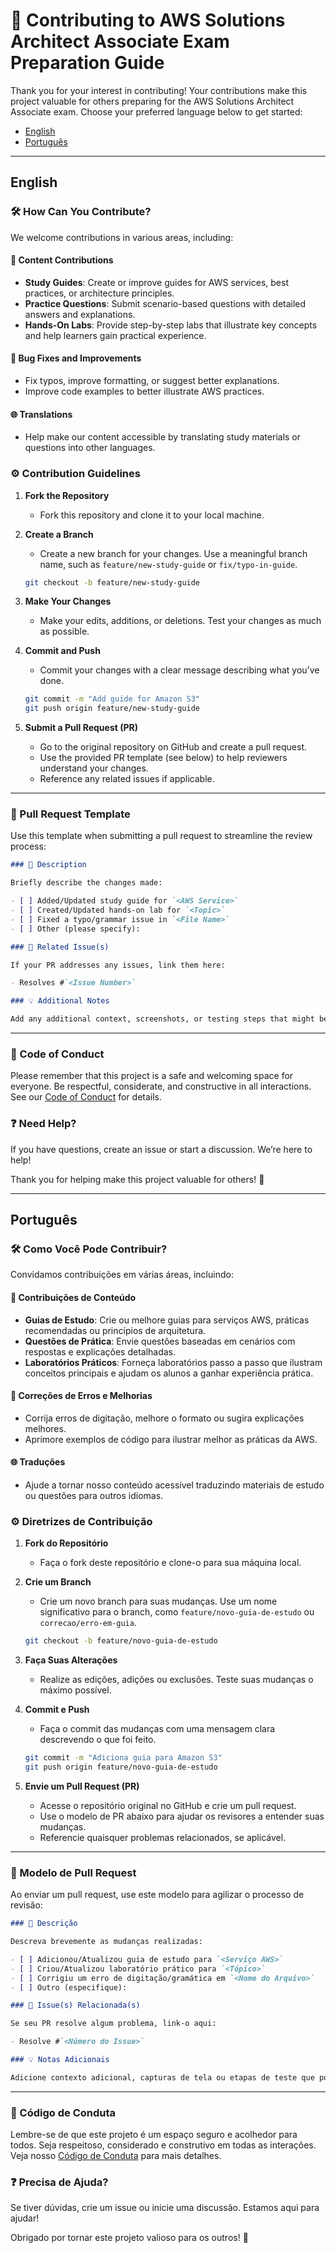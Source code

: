 # 🤝 Contributing to AWS Solutions Architect Associate Exam Preparation Guide

Thank you for your interest in contributing! Your contributions make this project valuable for others preparing for the AWS Solutions Architect Associate exam. Choose your preferred language below to get started:

- [English](#english)
- [Português](#português)

---

## English

### 🛠️ How Can You Contribute?

We welcome contributions in various areas, including:

#### 📘 Content Contributions
- **Study Guides**: Create or improve guides for AWS services, best practices, or architecture principles.
- **Practice Questions**: Submit scenario-based questions with detailed answers and explanations.
- **Hands-On Labs**: Provide step-by-step labs that illustrate key concepts and help learners gain practical experience.

#### 🐛 Bug Fixes and Improvements
- Fix typos, improve formatting, or suggest better explanations.
- Improve code examples to better illustrate AWS practices.

#### 🌐 Translations
- Help make our content accessible by translating study materials or questions into other languages.

### ⚙️ Contribution Guidelines

1. **Fork the Repository**
   - Fork this repository and clone it to your local machine.

2. **Create a Branch**
   - Create a new branch for your changes. Use a meaningful branch name, such as `feature/new-study-guide` or `fix/typo-in-guide`.
     
   ```bash
   git checkout -b feature/new-study-guide
   ```

3. **Make Your Changes**
   - Make your edits, additions, or deletions. Test your changes as much as possible.

4. **Commit and Push**
   - Commit your changes with a clear message describing what you’ve done.
     
   ```bash
   git commit -m "Add guide for Amazon S3"
   git push origin feature/new-study-guide
   ```

5. **Submit a Pull Request (PR)**
   - Go to the original repository on GitHub and create a pull request.
   - Use the provided PR template (see below) to help reviewers understand your changes.
   - Reference any related issues if applicable.

---

### 📝 Pull Request Template

Use this template when submitting a pull request to streamline the review process:

```markdown
### 📄 Description

Briefly describe the changes made:

- [ ] Added/Updated study guide for `<AWS Service>`
- [ ] Created/Updated hands-on lab for `<Topic>`
- [ ] Fixed a typo/grammar issue in `<File Name>`
- [ ] Other (please specify):

### 🔗 Related Issue(s)

If your PR addresses any issues, link them here:

- Resolves #`<Issue Number>`

### 💡 Additional Notes

Add any additional context, screenshots, or testing steps that might be useful for reviewers:
```

---

### 💬 Code of Conduct

Please remember that this project is a safe and welcoming space for everyone. Be respectful, considerate, and constructive in all interactions. See our [Code of Conduct](CODE_OF_CONDUCT.md) for details.

### ❓ Need Help?

If you have questions, create an issue or start a discussion. We’re here to help!

Thank you for helping make this project valuable for others! 🌟

---

## Português

### 🛠️ Como Você Pode Contribuir?

Convidamos contribuições em várias áreas, incluindo:

#### 📘 Contribuições de Conteúdo
- **Guias de Estudo**: Crie ou melhore guias para serviços AWS, práticas recomendadas ou princípios de arquitetura.
- **Questões de Prática**: Envie questões baseadas em cenários com respostas e explicações detalhadas.
- **Laboratórios Práticos**: Forneça laboratórios passo a passo que ilustram conceitos principais e ajudam os alunos a ganhar experiência prática.

#### 🐛 Correções de Erros e Melhorias
- Corrija erros de digitação, melhore o formato ou sugira explicações melhores.
- Aprimore exemplos de código para ilustrar melhor as práticas da AWS.

#### 🌐 Traduções
- Ajude a tornar nosso conteúdo acessível traduzindo materiais de estudo ou questões para outros idiomas.

### ⚙️ Diretrizes de Contribuição

1. **Fork do Repositório**
   - Faça o fork deste repositório e clone-o para sua máquina local.

2. **Crie um Branch**
   - Crie um novo branch para suas mudanças. Use um nome significativo para o branch, como `feature/novo-guia-de-estudo` ou `correcao/erro-em-guia`.
     
   ```bash
   git checkout -b feature/novo-guia-de-estudo
   ```

3. **Faça Suas Alterações**
   - Realize as edições, adições ou exclusões. Teste suas mudanças o máximo possível.

4. **Commit e Push**
   - Faça o commit das mudanças com uma mensagem clara descrevendo o que foi feito.
     
   ```bash
   git commit -m "Adiciona guia para Amazon S3"
   git push origin feature/novo-guia-de-estudo
   ```

5. **Envie um Pull Request (PR)**
   - Acesse o repositório original no GitHub e crie um pull request.
   - Use o modelo de PR abaixo para ajudar os revisores a entender suas mudanças.
   - Referencie quaisquer problemas relacionados, se aplicável.

---

### 📝 Modelo de Pull Request

Ao enviar um pull request, use este modelo para agilizar o processo de revisão:

```markdown
### 📄 Descrição

Descreva brevemente as mudanças realizadas:

- [ ] Adicionou/Atualizou guia de estudo para `<Serviço AWS>`
- [ ] Criou/Atualizou laboratório prático para `<Tópico>`
- [ ] Corrigiu um erro de digitação/gramática em `<Nome do Arquivo>`
- [ ] Outro (especifique):

### 🔗 Issue(s) Relacionada(s)

Se seu PR resolve algum problema, link-o aqui:

- Resolve #`<Número do Issue>`

### 💡 Notas Adicionais

Adicione contexto adicional, capturas de tela ou etapas de teste que possam ser úteis para os revisores:
```

---

### 💬 Código de Conduta

Lembre-se de que este projeto é um espaço seguro e acolhedor para todos. Seja respeitoso, considerado e construtivo em todas as interações. Veja nosso [Código de Conduta](CODE_OF_CONDUCT.md) para mais detalhes.

### ❓ Precisa de Ajuda?

Se tiver dúvidas, crie um issue ou inicie uma discussão. Estamos aqui para ajudar!

Obrigado por tornar este projeto valioso para os outros! 🌟
